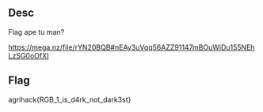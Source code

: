 ## Desc

Flag ape tu man?

https://mega.nz/file/rYN20BQB#nEAy3uVqq56AZZ91147mBOuWjDu155NEhLzSG0oOfXI

## Flag

agrihack{RGB_1_is_d4rk_not_dark3st}
